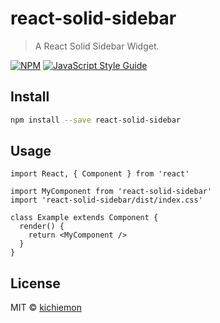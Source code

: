 # react-solid-sidebar

> A React Solid Sidebar Widget.

[![NPM](https://img.shields.io/npm/v/react-solid-sidebar.svg)](https://www.npmjs.com/package/react-solid-sidebar) [![JavaScript Style Guide](https://img.shields.io/badge/code_style-standard-brightgreen.svg)](https://standardjs.com)

## Install

```bash
npm install --save react-solid-sidebar
```

## Usage

```tsx
import React, { Component } from 'react'

import MyComponent from 'react-solid-sidebar'
import 'react-solid-sidebar/dist/index.css'

class Example extends Component {
  render() {
    return <MyComponent />
  }
}
```

## License

MIT © [kichiemon](https://github.com/kichiemon)
